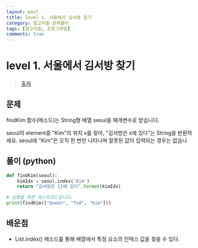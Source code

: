 ```yaml
---
layout: post
title: level 1. 서울에서 김서방 찾기
category: 알고리즘 문제풀이
tags: [알고리즘, 프로그래밍]
comments: true
---
```

# level 1. 서울에서 김서방 찾기
> [출처](http://tryhelloworld.co.kr/challenge_codes/108)

## 문제
findKim 함수(메소드)는 String형 배열 seoul을 매개변수로 받습니다.

seoul의 element중 "Kim"의 위치 x를 찾아, "김서방은 x에 있다"는 String을 반환하세요.
seoul에 "Kim"은 오직 한 번만 나타나며 잘못된 값이 입력되는 경우는 없습니

## 풀이 (python)
```python
def findKim(seoul):
    kimIdx = seoul.index('Kim')
    return "김서방은 {}에 있다".format(kimIdx)

# 실행을 위한 테스트코드입니다.
print(findKim(["Queen", "Tod", "Kim"]))
```

## 배운점
- List.index() 메소드를 통해 배열에서 특정 요소의 인덱스 값을 찾을 수 있다.
